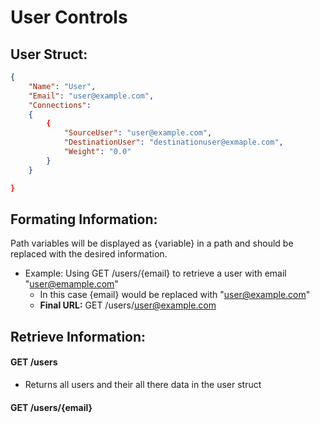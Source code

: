 # User Controls

## User Struct:

```json
{ 
    "Name": "User",
    "Email": "user@example.com",
    "Connections":
    {
        {
            "SourceUser": "user@example.com",
            "DestinationUser": "destinationuser@exmaple.com",
            "Weight": "0.0"
        }
    }

}
```

## Formating Information:
Path variables will be displayed as {variable} in a path and should be replaced with the desired information.
- Example: Using GET /users/{email} to retrieve a user with email "user@emample.com"
  - In this case {email} would be replaced with "user@example.com"
  - **Final URL:** GET /users/user@example.com


## Retrieve Information:

#### GET /users
- Returns all users and their all there data in the user struct

#### GET /users/{email}